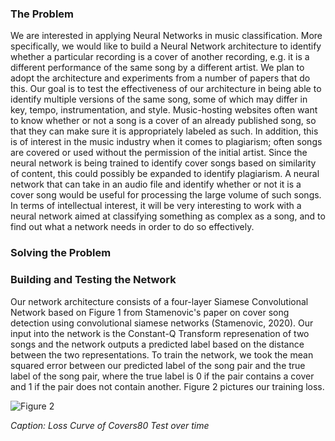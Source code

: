 ### The Problem

We are interested in applying Neural Networks in music classification. More specifically, we would like to build a Neural Network architecture to identify whether a particular recording is a cover of another recording, e.g. it is a different performance of the same song by a different artist. We plan to adopt the architecture and experiments from a number of papers that do this. Our goal is to test the effectiveness of our architecture in being able to identify multiple versions of the same song, some of which may differ in key, tempo, instrumentation, and style.
  Music-hosting websites often want to know whether or not a song is a cover of an already published song, so that they can make sure it is appropriately labeled as such. In addition, this
is of interest in the music industry when it comes to plagiarism; often songs are covered or used without the permission of the initial artist. Since the neural network is being trained to identify cover songs based on similarity of content, this could possibly be expanded to identify plagiarism. A neural network that can take in an audio file and identify whether or not it is a cover song would be useful for processing the large volume of such songs. In terms of intellectual interest, it will be very interesting to work with a neural network aimed at classifying something as complex as a song, and to find out what a network needs in order to do so effectively.


### Solving the Problem



###  Building and Testing the Network



Our network architecture consists of a four-layer Siamese Convolutional Network based on Figure 1 from Stamenovic's paper on cover song detection using convolutional siamese networks (Stamenovic, 2020). Our input into the network is the Constant-Q Transform represenation of two songs and the network outputs a predicted label based on the distance between the two representations. To train the network, we took the mean squared error between our predicted label of the song pair and the true label of the song pair, where the true label is 0 if the pair contains a cover and 1 if the pair does not contain another. Figure 2 pictures our training loss.

![Figure 2](https://alexbanta4.github.io/LossCurve.png)

_Caption: Loss Curve of Covers80 Test over time_

